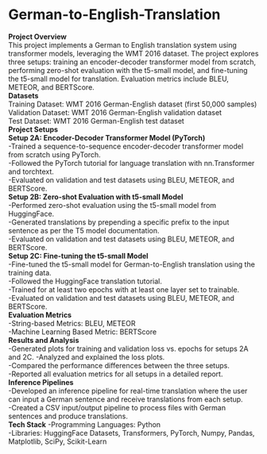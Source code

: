 # German-to-English-Translation
**Project Overview**
<br />
This project implements a German to English translation system using transformer models, leveraging the WMT 2016 dataset. The project explores three setups: training an encoder-decoder transformer model from scratch, performing zero-shot evaluation with the t5-small model, and fine-tuning the t5-small model for translation. Evaluation metrics include BLEU, METEOR, and BERTScore.
<br />
**Datasets**
<br />
Training Dataset: WMT 2016 German-English dataset (first 50,000 samples)
<br />
Validation Dataset: WMT 2016 German-English validation dataset
<br />
Test Dataset: WMT 2016 German-English test dataset
<br />
**Project Setups**<br />
**Setup 2A: Encoder-Decoder Transformer Model (PyTorch)**
<br />
-Trained a sequence-to-sequence encoder-decoder transformer model from scratch using PyTorch.
<br />
-Followed the PyTorch tutorial for language translation with nn.Transformer and torchtext.<br />
-Evaluated on validation and test datasets using BLEU, METEOR, and BERTScore.<br />
**Setup 2B: Zero-shot Evaluation with t5-small Model**<br />
-Performed zero-shot evaluation using the t5-small model from HuggingFace.<br />
-Generated translations by prepending a specific prefix to the input sentence as per the T5 model documentation.<br />
-Evaluated on validation and test datasets using BLEU, METEOR, and BERTScore.<br />
**Setup 2C: Fine-tuning the t5-small Model**<br />
-Fine-tuned the t5-small model for German-to-English translation using the training data.<br />
-Followed the HuggingFace translation tutorial.<br />
-Trained for at least two epochs with at least one layer set to trainable.<br />
-Evaluated on validation and test datasets using BLEU, METEOR, and BERTScore.<br />
**Evaluation Metrics**<br />
-String-based Metrics: BLEU, METEOR<br />
-Machine Learning Based Metric: BERTScore<br />
**Results and Analysis**<br />
-Generated plots for training and validation loss vs. epochs for setups 2A and 2C.
-Analyzed and explained the loss plots.<br />
-Compared the performance differences between the three setups.<br />
-Reported all evaluation metrics for all setups in a detailed report.<br />
**Inference Pipelines**<br />
-Developed an inference pipeline for real-time translation where the user can input a German sentence and receive translations from each setup.<br />
-Created a CSV input/output pipeline to process files with German sentences and produce translations.<br />
**Tech Stack**
-Programming Languages: Python<br />
-Libraries: HuggingFace Datasets, Transformers, PyTorch, Numpy, Pandas, Matplotlib, SciPy, Scikit-Learn<br />
